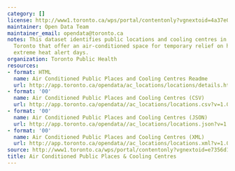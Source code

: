 ```yaml
---
category: []
license: http://www1.toronto.ca/wps/portal/contentonly?vgnextoid=4a37e03bb8d1e310VgnVCM10000071d60f89RCRD
maintainer: Open Data Team
maintainer_email: opendata@toronto.ca
notes: This dataset identifies public locations and cooling centres in the City of
  Toronto that offer an air-conditioned space for temporary relief on heat alert and
  extreme heat alert days.
organization: Toronto Public Health
resources:
- format: HTML
  name: Air Conditioned Public Places and Cooling Centres Readme
  url: http://app.toronto.ca/opendata/ac_locations/locations/details.html
- format: '00'
  name: Air Conditioned Public Places and Cooling Centres (CSV)
  url: http://app.toronto.ca/opendata//ac_locations/locations.csv?v=1.00
- format: '00'
  name: Air Conditioned Public Places and Cooling Centres (JSON)
  url: http://app.toronto.ca/opendata//ac_locations/locations.json?v=1.00
- format: '00'
  name: Air Conditioned Public Places and Cooling Centres (XML)
  url: http://app.toronto.ca/opendata//ac_locations/locations.xml?v=1.00
source: http://www1.toronto.ca/wps/portal/contentonly?vgnextoid=e7356d1900531510VgnVCM10000071d60f89RCRD&vgnextchannel=1a66e03bb8d1e310VgnVCM10000071d60f89RCRD
title: Air Conditioned Public Places & Cooling Centres
---
```

